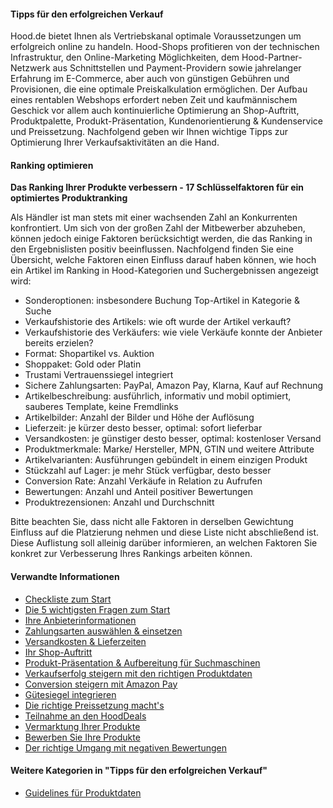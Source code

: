   

#### Tipps für den erfolgreichen Verkauf

Hood.de bietet Ihnen als Vertriebskanal optimale Voraussetzungen um erfolgreich online zu handeln. Hood-Shops profitieren von der technischen Infrastruktur, den Online-Marketing Möglichkeiten, dem Hood-Partner-Netzwerk aus Schnittstellen und Payment-Providern sowie jahrelanger Erfahrung im E-Commerce, aber auch von günstigen Gebühren und Provisionen, die eine optimale Preiskalkulation ermöglichen. Der Aufbau eines rentablen Webshops erfordert neben Zeit und kaufmännischem Geschick vor allem auch kontinuierliche Optimierung an Shop-Auftritt, Produktpalette, Produkt-Präsentation, Kundenorientierung & Kundenservice und Preissetzung. Nachfolgend geben wir Ihnen wichtige Tipps zur Optimierung Ihrer Verkaufsaktivitäten an die Hand.

#### Ranking optimieren

**Das Ranking Ihrer Produkte verbessern - 17 Schlüsselfaktoren für ein optimiertes Produktranking**  
  
Als Händler ist man stets mit einer wachsenden Zahl an Konkurrenten konfrontiert. Um sich von der großen Zahl der Mitbewerber abzuheben, können jedoch einige Faktoren berücksichtigt werden, die das Ranking in den Ergebnislisten positiv beeinflussen. Nachfolgend finden Sie eine Übersicht, welche Faktoren einen Einfluss darauf haben können, wie hoch ein Artikel im Ranking in Hood-Kategorien und Suchergebnissen angezeigt wird:  
  

*   Sonderoptionen: insbesondere Buchung Top-Artikel in Kategorie & Suche
*   Verkaufshistorie des Artikels: wie oft wurde der Artikel verkauft?
*   Verkaufshistorie des Verkäufers: wie viele Verkäufe konnte der Anbieter bereits erzielen?
*   Format: Shopartikel vs. Auktion
*   Shoppaket: Gold oder Platin
*   Trustami Vertrauenssiegel integriert
*   Sichere Zahlungsarten: PayPal, Amazon Pay, Klarna, Kauf auf Rechnung
*   Artikelbeschreibung: ausführlich, informativ und mobil optimiert, sauberes Template, keine Fremdlinks
*   Artikelbilder: Anzahl der Bilder und Höhe der Auflösung
*   Lieferzeit: je kürzer desto besser, optimal: sofort lieferbar
*   Versandkosten: je günstiger desto besser, optimal: kostenloser Versand
*   Produktmerkmale: Marke/ Hersteller, MPN, GTIN und weitere Attribute
*   Artikelvarianten: Ausführungen gebündelt in einem einzigen Produkt
*   Stückzahl auf Lager: je mehr Stück verfügbar, desto besser
*   Conversion Rate: Anzahl Verkäufe in Relation zu Aufrufen
*   Bewertungen: Anzahl und Anteil positiver Bewertungen
*   Produktrezensionen: Anzahl und Durchschnitt

Bitte beachten Sie, dass nicht alle Faktoren in derselben Gewichtung Einfluss auf die Platzierung nehmen und diese Liste nicht abschließend ist. Diese Auflistung soll alleinig darüber informieren, an welchen Faktoren Sie konkret zur Verbesserung Ihres Rankings arbeiten können.

#### Verwandte Informationen

*   [Checkliste zum Start](https://www.hood.de/tips/1060/checkliste-zum-start.htm)
*   [Die 5 wichtigsten Fragen zum Start](https://www.hood.de/tips/1536/die-5-wichtigsten-fragen-zum-start.htm)
*   [Ihre Anbieterinformationen](https://www.hood.de/tips/1573/ihre-anbieterinformationen.htm)
*   [Zahlungsarten auswählen & einsetzen](https://www.hood.de/tips/1538/zahlungsarten-auswaehlen-einsetzen.htm)
*   [Versandkosten & Lieferzeiten](https://www.hood.de/tips/1537/versandkosten-lieferzeiten.htm)
*   [Ihr Shop-Auftritt](https://www.hood.de/tips/1531/ihr-shop-auftritt.htm)
*   [Produkt-Präsentation & Aufbereitung für Suchmaschinen](https://www.hood.de/tips/1532/produkt-praesentation-aufbereitung-fuer-suchmaschinen.htm)
*   [Verkaufserfolg steigern mit den richtigen Produktdaten](https://www.hood.de/tips/1291/verkaufserfolg-steigern-mit-den-richtigen-produktdaten.htm)
*   [Conversion steigern mit Amazon Pay](https://www.hood.de/tips/1527/conversion-steigern-mit-amazon-pay.htm)
*   [Gütesiegel integrieren](https://www.hood.de/tips/1471/guetesiegel-integrieren.htm)
*   [Die richtige Preissetzung macht's](https://www.hood.de/tips/1533/die-richtige-preissetzung-macht-s.htm)
*   [Teilnahme an den HoodDeals](https://www.hood.de/tips/1553/teilnahme-an-den-hooddeals.htm)
*   [Vermarktung Ihrer Produkte](https://www.hood.de/tips/1494/vermarktung-ihrer-produkte.htm)
*   [Bewerben Sie Ihre Produkte](https://www.hood.de/tips/1491/bewerben-sie-ihre-produkte.htm)
*   [Der richtige Umgang mit negativen Bewertungen](https://www.hood.de/tips/1517/der-richtige-umgang-mit-negativen-bewertungen.htm)

#### Weitere Kategorien in "Tipps für den erfolgreichen Verkauf"

*   [Guidelines für Produktdaten](https://www.hood.de/beratung/385/guidelines-fuer-produktdaten.htm)